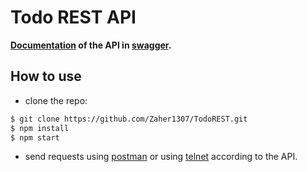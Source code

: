 # Todo REST API
**[Documentation](https://github.com/Zaher1307/TodoREST/blob/main/swagger-api-docs/TODOAPI-1.0.0.yaml) of the API in [swagger](https://swagger.io/).**

## How to use
- clone the repo:
```sh
$ git clone https://github.com/Zaher1307/TodoREST.git
$ npm install 
$ npm start
```
- send requests using [postman](https://www.postman.com) or using [telnet](https://en.wikipedia.org/wiki/Telnet) according to the API.
